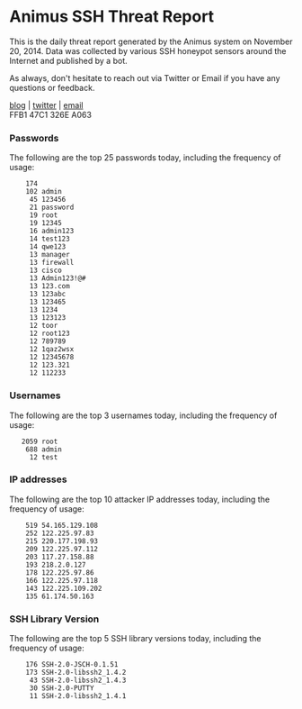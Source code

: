 # Animus SSH Threat Report

This is the daily threat report generated by the Animus system on November 20, 2014. Data was collected by various SSH honeypot sensors around the Internet and published by a bot.  

As always, don't hesitate to reach out via Twitter or Email if you have any questions or feedback.  

[blog](http://morris.guru) | [twitter](https://twitter.com/andrew___morris) | [email](mailto:andrew@morris.guru)  
FFB1 47C1 326E A063  
### Passwords
The following are the top 25 passwords today, including the frequency of usage:
```
    174 
    102 admin
     45 123456
     21 password
     19 root
     19 12345
     16 admin123
     14 test123
     14 qwe123
     13 manager
     13 firewall
     13 cisco
     13 Admin123!@#
     13 123.com
     13 123abc
     13 123465
     13 1234
     13 123123
     12 toor
     12 root123
     12 789789
     12 1qaz2wsx
     12 12345678
     12 123.321
     12 112233
```

### Usernames
The following are the top 3 usernames today, including the frequency of usage:
```
   2059 root
    688 admin
     12 test
```

### IP addresses
The following are the top 10 attacker IP addresses today, including the frequency of usage:
```
    519 54.165.129.108
    252 122.225.97.83
    215 220.177.198.93
    209 122.225.97.112
    203 117.27.158.88
    193 218.2.0.127
    178 122.225.97.86
    166 122.225.97.118
    143 122.225.109.202
    135 61.174.50.163
```

### SSH Library Version
The following are the top 5 SSH library versions today, including the frequency of usage:
```
    176 SSH-2.0-JSCH-0.1.51
    173 SSH-2.0-libssh2_1.4.2
     43 SSH-2.0-libssh2_1.4.3
     30 SSH-2.0-PUTTY
     11 SSH-2.0-libssh2_1.4.1
```
